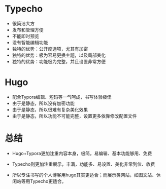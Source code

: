 
<!--more-->

# Typecho 
* 很简洁大方
* 发布和管理方便
* 不能即时预览
* 没有智能编辑功能
* 独特的优势：公开度选项，尤其有加密
* 独特的优势：极为容易更换主题，以及局部美化
* 独特的优势：功能极为完整，并且设置非常方便
# Hugo
* 配合Typora编辑、短码等一气呵成，书写体验极佳
* 由于是静态，所以没有加密功能
* 由于是静态，所以很难有复杂美化效果
* 由于是静态，所以功能不可能完整，设置更多依靠修改配置文件
# 总结
* Hugo+Typora更加注重内容本身，极简，易编辑、基本功能够用、免费
* Typecho则更加注重展示，丰满，功能多、易设置、美化非常到位、收费

* 所以专注书写的个人博客用hugo其实更适合；而展示类网站，如图文站、休闲站等用Typecho更适合。